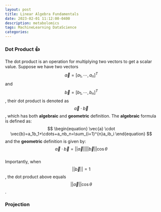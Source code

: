 ```yaml
---
layout: post
title: Linear Algebra Fundamentals
date: 2023-02-01 11:12:00-0400
description: metabolomics
tags: MachineLearning DataScience
categories: 
---
```


### Dot Product 👍
The dot product is an operation for multiplying two vectors to get a scalar value. Suppose we have two vectors $$\vec{a}=[a_1,\cdots,a_n]^T$$ and $$\vec{b}=[b_1,\cdots,b_n]^T$$, their dot product is denoted as $$\vec{a}\cdot\vec{b}$$, which has both **algebraic** and **geometric** definition. The **algebraic** formula is defined as:
<br>
$$
\begin{equation}
\vec{a} \cdot \vec{b}=a_1b_1+\cdots+a_nb_n=\sum_{i=1}^{n}a_ib_i
\end{equation}
$$
and the **geometric** definition is given by:
<br>
$$
\begin{equation}
\vec{a} \cdot \vec{b}=||\vec{a}||||\vec{b}||\cos\theta
\end{equation}
$$
<br>
Importantly, when $$||\vec{b}||=1$$, the dot product above equals $$||\vec{a}||\cos\theta$$.



### Projection
